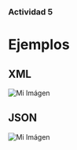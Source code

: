 ### Actividad 5

# Ejemplos

## XML
![Mi Imágen](/archivos/individual/actividad-05/xml.png) 

## JSON

![Mi Imágen](/archivos/individual/actividad-05/json.png) 
